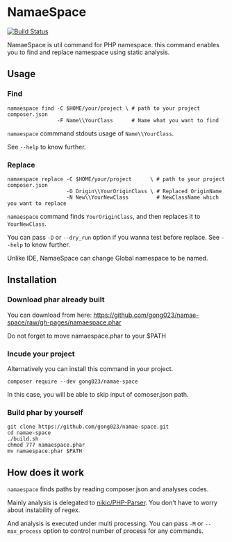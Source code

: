 NamaeSpace
==========

[![Build Status](https://travis-ci.org/gong023/namae-space.svg?branch=master)](https://travis-ci.org/gong023/namae-space)

NamaeSpace is util command for PHP namespace. this command enables you to find and replace namespace using static analysis.

## Usage

### Find

```
namaespace find -C $HOME/your/project \ # path to your project composer.json
                -F Name\\YourClass      # Name what you want to find
```

`namaespace` commmand stdouts usage of `Name\\YourClass`.

See `--help` to know further.

### Replace

```
namaespace replace -C $HOME/your/project      \ # path to your project composer.json
                   -O Origin\\YourOriginClass \ # Replaced OriginName
                   -N New\\YourNewClass         # NewClassName which you want to replace
```

`namaespace` command finds `YourOriginClass`, and then replaces it to `YourNewClass`.

You can pass `-D` or `--dry_run` option if you wanna test before replace. See `--help` to know further.

Unlike IDE, NamaeSpace can change Global namespace to be named.

## Installation

### Download phar already built

You can download from here: https://github.com/gong023/namae-space/raw/gh-pages/namaespace.phar

Do not forget to move namaespace.phar to your $PATH

### Incude your project

Alternatively you can install this command in your project.

```
composer require --dev gong023/namae-space
```

In this case, you will be able to skip input of comoser.json path.

### Build phar by yourself

```
git clone https://github.com/gong023/namae-space.git
cd namae-space
./build.sh
chmod 777 namaespace.phar
mv namaespace.phar $PATH
```

## How does it work

`namaespace` finds paths by reading composer.json and analyses codes. 

Mainly analysis is delegated to [nikic/PHP-Parser](https://github.com/nikic/PHP-Parser/). You don't have to worry about instability of regex.

And analysis is executed under multi processing. You can pass `-M` or `--max_process` option to control number of process for any commands.
